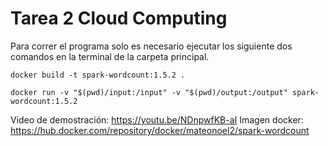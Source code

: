 # Tarea 2 Cloud Computing

Para correr el programa solo es necesario ejecutar los siguiente dos comandos en la terminal de la carpeta principal.

```
docker build -t spark-wordcount:1.5.2 .
```

```
docker run -v "$(pwd)/input:/input" -v "$(pwd)/output:/output" spark-wordcount:1.5.2
```

Video de demostración: https://youtu.be/NDnpwfKB-aI
Imagen docker: https://hub.docker.com/repository/docker/mateonoel2/spark-wordcount
